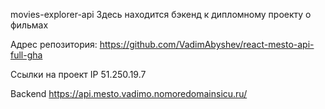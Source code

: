 movies-explorer-api
Здесь находится бэкенд к дипломному проекту о фильмах

Адрес репозитория: https://github.com/VadimAbyshev/react-mesto-api-full-gha

Ссылки на проект IP 51.250.19.7

Backend https://api.mesto.vadimo.nomoredomainsicu.ru/
